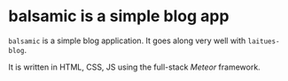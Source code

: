 # balsamic is a simple blog app

`balsamic` is a simple blog application. It goes along very well with `laitues-blog`.

It is written in HTML, CSS, JS using the full-stack *Meteor* framework.

